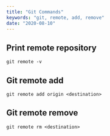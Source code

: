 ```yaml
---
title: "Git Commands"
keywords: "git, remote, add, remove"
date: "2020-08-10"
---
```


## Print remote repository

```
git remote -v
```

## Git remote add

```
git remote add origin <destination>
```

## Git remote remove

```
git remote rm <destination>
```
